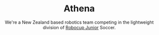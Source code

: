 <div align="center">

# Athena

 We're a New Zealand based robotics team competing in the lightweight division of [Robocup Junior](https://junior.robocup.org/) Soccer.

 </dev>
